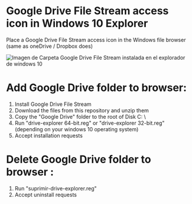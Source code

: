 # Google Drive File Stream access icon in Windows 10 Explorer
Place a Google Drive File Stream access icon in the Windows file browser (same as oneDrive / Dropbox does)

![Imagen de Carpeta Google Drive File Stream instalada en el explorador de windows 10](https://raw.githubusercontent.com/Dsantoscollazo/drive-explorer/master/drive-explorer.jpg
)


# Add Google Drive folder to browser:

1. Install Google Drive File Stream
2. Download the files from this repository and unzip them
3. Copy the "Google Drive" folder to the root of Disk C: \\
4. Run "drive-explorer 64-bit.reg" or "drive-explorer 32-bit.reg" (depending on your windows 10 operating system)
5. Accept installation requests


# Delete Google Drive folder to browser :

1. Run "suprimir-drive-explorer.reg"
2. Accept uninstall requests
